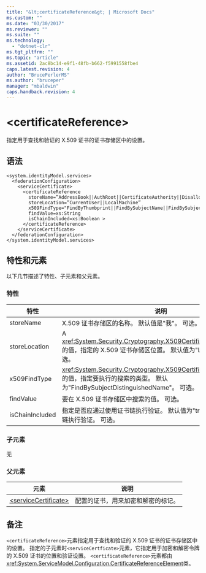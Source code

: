 ```yaml
---
title: "&lt;certificateReference&gt; | Microsoft Docs"
ms.custom: ""
ms.date: "03/30/2017"
ms.reviewer: ""
ms.suite: ""
ms.technology: 
  - "dotnet-clr"
ms.tgt_pltfrm: ""
ms.topic: "article"
ms.assetid: 2ac8bc14-e9f1-48fb-b662-f5991558fbe4
caps.latest.revision: 4
author: "BrucePerlerMS"
ms.author: "bruceper"
manager: "mbaldwin"
caps.handback.revision: 4
---
```

# &lt;certificateReference&gt;
指定用于查找和验证的 X.509 证书的证书存储区中的设置。  
  
## 语法  
  
```  
<system.identityModel.services>  
  <federationConfiguration>  
    <serviceCertificate>  
      <certificateReference   
        storeName=”AddressBook||AuthRoot||CertificateAuthority||Disallowed||My||Root||TrustedPeople||TrustedPublisher”  
        storeLocation=”CurrentUser||LocalMachine”  
        x509FindType="FindByThumbprint||FindBySubjectName||FindBySubjectDistinguishedName||FindByIssuerName||FindByIssuerDistinguishedName||FindBySerialNumber||FindByTimeValid||FindByTimeNotYetValid||FindByTimeExpired||FindByTemplateName||FindByApplicationPolicy||FindByCertificatePolicy||FindByExtension||FindByKeyUsage||FindBySubjectKeyIdentifier"  
        findValue=xs:String  
        isChainIncluded=xs:Boolean >  
      </certificateReference>  
    </serviceCertificate>  
  </federationConfiguration>  
</system.identityModel.services>  
```  
  
## 特性和元素  
 以下几节描述了特性、子元素和父元素。  
  
### 特性  
  
|特性|说明|  
|--------|--------|  
|storeName|X.509 证书存储区的名称。  默认值是"我"。  可选。|  
|storeLocation|A <xref:System.Security.Cryptography.X509Certificates.StoreLocation>的值，指定的 X.509 证书存储区位置。  默认值为"LocalMachine"。  可选。|  
|x509FindType|<xref:System.Security.Cryptography.X509Certificates.X509FindType>的值，指定要执行的搜索的类型。  默认为"FindBySubjectDistinguishedName"。  可选。|  
|findValue|要在 X.509 证书存储区中搜索的值。  可选。|  
|isChainIncluded|指定是否应通过使用证书链执行验证。  默认值为"true"。 通过使用证书链执行验证。  可选。|  
  
### 子元素  
 无  
  
### 父元素  
  
|元素|说明|  
|--------|--------|  
|[\<serviceCertificate\>](../../../../../docs/framework/configure-apps/file-schema/windows-identity-foundation/servicecertificate.md)|配置的证书，用来加密和解密的标记。|  
  
## 备注  
 `<certificateReference>`元素指定用于查找和验证的 X.509 证书的证书存储区中的设置。  指定的子元素时`<serviceCertficate>`元素，它指定用于加密和解密令牌的 X.509 证书的位置和验证设置。  `<certificateReference>`元素都由<xref:System.ServiceModel.Configuration.CertificateReferenceElement>类。